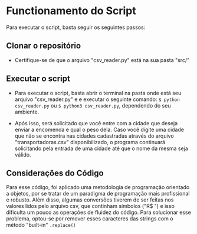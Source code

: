 # Functionamento do Script
Para executar o script, basta seguir os seguintes passos:

## Clonar o repositório
- Certifique-se de que o arquivo "csv_reader.py" está na sua pasta "src/"

## Executar o script
 - Para executar o script, basta abrir o terminal na pasta onde está seu arquivo "csv_reader.py" e e executar o seguinte comando:
 ```$ python csv_reader.py```
 ou 
 ```$ python3 csv_reader.py```, dependendo do seu ambiente.

 - Após isso, será solicitado que você entre com a cidade que deseja enviar a encomenda e qual o peso dela. Caso você digite uma cidade que não se encontra nas cidades cadastradas através do arquivo "transportadoras.csv" disponibilizado, o programa continuará solicitando pela entrada de uma cidade até que o nome da mesma seja válido.

## Considerações do Código
Para esse código, foi aplicado uma metodologia de programação orientado a objetos, por se tratar de um paradigma de programação mais profissional e robusto. Além disso, algumas conversões tiverem de ser feitas nos valores lidos pelo arquivo csv, que continham símbolos ("R$ ") e isso dificulta um pouco as operações de fluidez do código. Para solucionar esse problema, optou-se por remover esses caracteres das strings com o método "built-in" ```.replace()```
